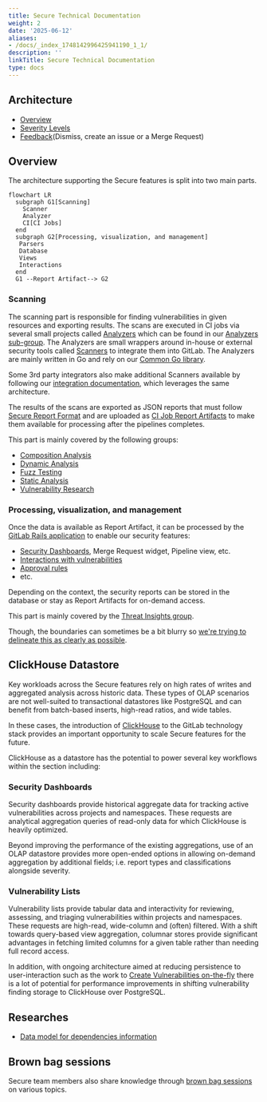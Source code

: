 ```yaml
---
title: Secure Technical Documentation
weight: 2
date: '2025-06-12'
aliases:
- /docs/_index_1748142996425941190_1_1/
description: ''
linkTitle: Secure Technical Documentation
type: docs
---
```


## Architecture

- [Overview](#overview)
- [Severity Levels](https://docs.gitlab.com/ee/user/application_security/vulnerabilities/severities.html)
- [Feedback](feedback/)(Dismiss, create an issue or a Merge Request)

## Overview

The architecture supporting the Secure features is split into two main parts.

```mermaid
flowchart LR
  subgraph G1[Scanning]
    Scanner
    Analyzer
    CI[CI Jobs]
  end
  subgraph G2[Processing, visualization, and management]
   Parsers
   Database
   Views
   Interactions
  end
  G1 --Report Artifact--> G2
```

### Scanning

The scanning part is responsible for finding vulnerabilities in given resources and exporting results.
The scans are executed in CI jobs via several small projects called [Analyzers](https://docs.gitlab.com/ee/user/application_security/terminology/#analyzer) which can be found in our [Analyzers sub-group](https://gitlab.com/gitlab-org/security-products/analyzers).
The Analyzers are small wrappers around in-house or external security tools called [Scanners](https://docs.gitlab.com/ee/user/application_security/terminology/#scanner) to integrate them into GitLab.
The Analyzers are mainly written in Go and rely on our [Common Go library](https://gitlab.com/gitlab-org/security-products/analyzers/common).

Some 3rd party integrators also make additional Scanners available by following our [integration documentation](https://docs.gitlab.com/ee/development/integrations/secure/), which leverages the same architecture.

The results of the scans are exported as JSON reports that must follow [Secure Report Format](https://docs.gitlab.com/ee/user/application_security/terminology/#secure-report-format) and are uploaded as [CI Job Report Artifacts](https://docs.gitlab.com/ee/ci/jobs/job_artifacts.html#artifactsreports) to make them available for processing after the pipelines completes.

This part is mainly covered by the following groups:

- [Composition Analysis](/handbook/product/categories/#composition-analysis-group)
- [Dynamic Analysis](/handbook/product/categories/#dynamic-analysis-group)
- [Fuzz Testing](/handbook/product/categories/#fuzz-testing-group)
- [Static Analysis](/handbook/product/categories/#static-analysis-group)
- [Vulnerability Research](/handbook/product/categories/#vulnerability-research-group)

### Processing, visualization, and management

Once the data is available as Report Artifact, it can be processed by the [GitLab Rails application](https://gitlab.com/gitlab-org/gitlab) to enable our security features:

- [Security Dashboards](https://docs.gitlab.com/ee/user/application_security/security_dashboard/), Merge Request widget, Pipeline view, etc.
- [Interactions with vulnerabilities](https://docs.gitlab.com/ee/user/application_security/#interacting-with-the-vulnerabilities)
- [Approval rules](https://docs.gitlab.com/ee/user/application_security/#security-approvals-in-merge-requests)
- etc.

Depending on the context, the security reports can be stored in the database or stay as Report Artifacts for on-demand access.

This part is mainly covered by the [Threat Insights group](/handbook/product/categories/#threat-insights-group).

Though, the boundaries can sometimes be a bit blurry so [we're trying to delineate this as clearly as possible](/handbook/engineering/development/sec/delineate-sec/#technical-boundaries).

## ClickHouse Datastore

Key workloads across the Secure features rely on high rates of writes and aggregated analysis across historic data. These types of OLAP scenarios are not well-suited to transactional datastores like PostgreSQL and can benefit from batch-based inserts, high-read ratios, and wide tables.

In these cases, the introduction of [ClickHouse](https://clickhouse.com) to the GitLab technology stack provides an important opportunity to scale Secure features for the future.

ClickHouse as a datastore has the potential to power several key workflows within the section including:

### Security Dashboards

Security dashboards provide historical aggregate data for tracking active vulnerabilities across projects and namespaces. These requests are analytical aggregation queries of read-only data for which ClickHouse is heavily optimized.

Beyond improving the performance of the existing aggregations, use of an OLAP datastore provides more open-ended options in allowing on-demand aggregation by additional fields; i.e. report types and classifications alongside severity.

### Vulnerability Lists

Vulnerability lists provide tabular data and interactivity for reviewing, assessing, and triaging vulnerabilities within projects and namespaces. These requests are high-read, wide-column and (often) filtered. With a shift towards query-based view aggregation, columnar stores provide significant advantages in fetching limited columns for a given table rather than needing full record access.

In addition, with ongoing architecture aimed at reducing persistence to user-interaction such as the work to [Create Vulnerabilities on-the-fly](https://gitlab.com/gitlab-org/gitlab/-/issues/324860) there is a lot of potential for performance improvements in shifting vulnerability finding storage to ClickHouse over PostgreSQL.

## Researches

- [Data model for dependencies information](data-model-for-dependencies-information/)

## Brown bag sessions

Secure team members also share knowledge through [brown bag sessions](https://gitlab.com/gitlab-org/secure/brown-bag-sessions#brown-bag-sessions) on various topics.
